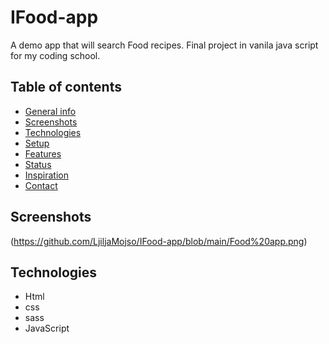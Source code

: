 # IFood-app

A demo app that will search Food recipes. Final project in vanila java script for my coding school.

## Table of contents
* [General info](#general-info)
* [Screenshots](#screenshots)
* [Technologies](#technologies)
* [Setup](#setup)
* [Features](#features)
* [Status](#status)
* [Inspiration](#inspiration)
* [Contact](#contact)

## Screenshots
(https://github.com/LjiljaMojso/IFood-app/blob/main/Food%20app.png)

## Technologies
* Html
* css
* sass
* JavaScript
